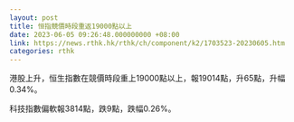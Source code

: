 ```yaml
---
layout: post
title: 恒指競價時段重返19000點以上
date: 2023-06-05 09:26:48.000000000 +08:00
link: https://news.rthk.hk/rthk/ch/component/k2/1703523-20230605.htm
categories: rthk
---
```


港股上升，恒生指數在競價時段重上19000點以上，報19014點，升65點，升幅0.34%。

科技指數偏軟報3814點，跌9點，跌幅0.26%。
